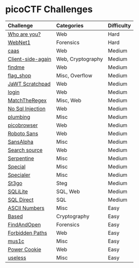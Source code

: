 # picoCTF Challenges

| Challenge | Categories | Difficulty |
| :----| :-------- | :--------|
| [Who are you?](./Who%20are%20you?/Who-are-you-Solution.md) | Web | Hard
| [WebNet1](./WebNet1/WebNet1-solution.md) | Forensics | Hard |
| [caas](./caas/caas-Solution.md) | Web | Medium |
| [Client-side-again](./Client-side-again/Client-side-again-Solution.md) | Web, Cryptography | Medium |
| [findme](./findme/findme-Solution.md) | Web | Medium |
| [flag_shop](./flag_shop/flag_shop_solution.md) | Misc, Overflow | Medium |
| [JaWT Scratchpad](./JaWT-Scratchpad/JaWT-Scratchpad-Solution.md) | Web | Medium |
| [login](./login/login-Solution.md) | Web | Medium |
| [MatchTheRegex](./MatchTheRegex/MathTheRegex-Solution.md) | Misc, Web |  Medium |
| [No Sql Injection](./No-Sql-Injection/No-Sql-Injection-Solution.md) | Web | Medium |
| [plumbing](./plumbing/plumbing-Solution.md) | Misc | Medium |
| [picobrowser](./picobrowser/picobrowser-Solution.md) | Web | Medium |
| [Roboto Sans](./Roboto-Sans/Roboto-Sans-Solution.md) | Web | Medium
| [SansAlpha](./SansAlpha/SansAlpha-Solution.md) | Misc | Medium |
| [Search source](./Search%20source/Search-source-Solution.md) | Web | Medium |
| [Serpentine](./Serpentine/Serpentine-Solution.md) | Misc | Medium |
| [Special](./Special/Special-Solution.md) | Misc | Medium |
| [Specialer](./Specialer/Specialer-Solution.md) | Misc | Medium |
| [St3go](./St3go/St3go-Solution.md) | Steg | Medium |
| [SQLiLite](./SQLiLite/SQLiLite-Solution.md) | SQL, Web | Medium |
| [SQL Direct](./SQL-Direct/SQL-Direct-Solution.md) | SQL | Medium |
| [ASCII Numbers](./ASCII%20Numbers/ASCII-Numbers-Solution.md) | Misc | Easy |
| [Based](./Based/Based-Solution.md) | Cryptography | Easy |
| [FindAndOpen](./FindAndOpen/FindAndOpen-Solution.md) | Forensics | Easy |
| [Forbidden Paths](./Forbidden-Paths/Forbidden-Paths-Solution.md) | Web | Easy |
| [mus1c](./mus1c/mus1c-Solution.md) | Misc | Easy |
| [Power Cookie](./Power-Cookie/Power-Cookie-Solution.md) | Web | Easy |
| [useless](./useless/useless_solution.md) | Misc | Easy |
